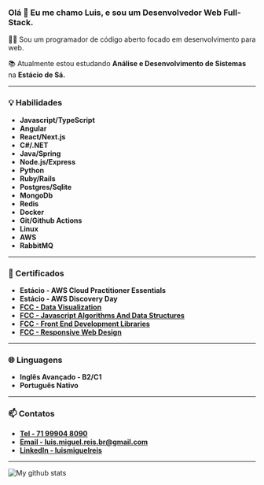 ### Olá 👋 Eu me chamo Luis, e sou um Desenvolvedor Web Full-Stack.

👨‍💻 Sou um programador de código aberto focado em desenvolvimento para web.

📚 Atualmente estou estudando **Análise e Desenvolvimento de Sistemas** na **Estácio de Sá.**

---

### 💡 Habilidades
- **Javascript/TypeScript**
- **Angular**
- **React/Next.js**
- **C#/.NET**
- **Java/Spring**
- **Node.js/Express**
- **Python**
- **Ruby/Rails**
- **Postgres/Sqlite**
- **MongoDb**
- **Redis**
- **Docker**
- **Git/Github Actions**
- **Linux**
- **AWS**
- **RabbitMQ**

---

### 🏅 Certificados

- **Estácio - AWS Cloud Practitioner Essentials**
- **Estácio - AWS Discovery Day**
- [**FCC - Data Visualization**](https://freecodecamp.org/certification/OLuwis/data-visualization)
- [**FCC - Javascript Algorithms And Data Structures**](https://freecodecamp.org/certification/oluwis/javascript-algorithms-and-data-structures)
- [**FCC - Front End Development Libraries**](https://freecodecamp.org/certification/OLuwis/front-end-development-libraries)
- [**FCC - Responsive Web Design**](https://freecodecamp.org/certification/OLuwis/responsive-web-design)

---

### 🌐 Linguagens

- **Inglês Avançado - B2/C1**
- **Português Nativo**

---

### 📫  Contatos

- [**Tel - 71 99904 8090**](tel:+5571999048090)
- [**Email - luis.miguel.reis.br@gmail.com**](mailto:luis.miguel.reis.br@gmail.com)
- [**LinkedIn - luismiguelreis**](https://linkedin.com/in/luismiguelreis)

---

<img align="center" src="https://github-readme-stats.anuraghazra1.vercel.app/api?username=oluwis&show_icons=true&line_height=27&include_all_commits=true" alt="My github stats" />
